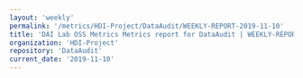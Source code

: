 ```yaml
---
layout: 'weekly'
permalink: '/metrics/HDI-Project/DataAudit/WEEKLY-REPORT-2019-11-10'
title: 'DAI Lab OSS Metrics Metrics report for DataAudit | WEEKLY-REPORT-2019-11-10'
organization: 'HDI-Project'
repository: 'DataAudit'
current_date: '2019-11-10'
---
```

